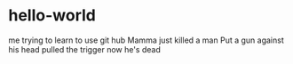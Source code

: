 # hello-world
me trying to learn to use git hub
Mamma just killed a man
Put a gun against his head
pulled the trigger now he's dead
